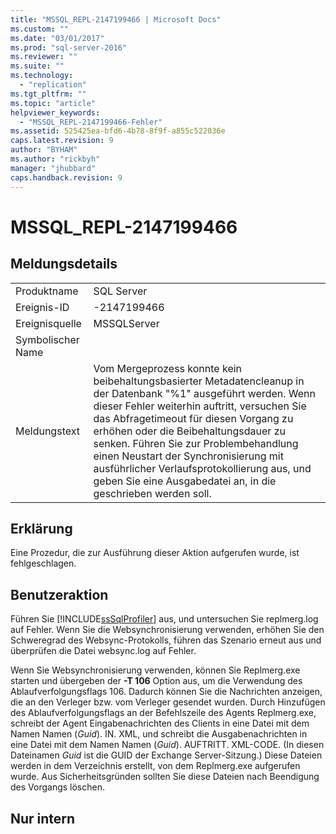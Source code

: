 ```yaml
---
title: "MSSQL_REPL-2147199466 | Microsoft Docs"
ms.custom: ""
ms.date: "03/01/2017"
ms.prod: "sql-server-2016"
ms.reviewer: ""
ms.suite: ""
ms.technology: 
  - "replication"
ms.tgt_pltfrm: ""
ms.topic: "article"
helpviewer_keywords: 
  - "MSSQL_REPL-2147199466-Fehler"
ms.assetid: 525425ea-bfd6-4b78-8f9f-a855c522036e
caps.latest.revision: 9
author: "BYHAM"
ms.author: "rickbyh"
manager: "jhubbard"
caps.handback.revision: 9
---
```

# MSSQL_REPL-2147199466
    
## Meldungsdetails  
  
|||  
|-|-|  
|Produktname|SQL Server|  
|Ereignis-ID|-2147199466|  
|Ereignisquelle|MSSQLServer|  
|Symbolischer Name||  
|Meldungstext|Vom Mergeprozess konnte kein beibehaltungsbasierter Metadatencleanup in der Datenbank "%1" ausgeführt werden. Wenn dieser Fehler weiterhin auftritt, versuchen Sie das Abfragetimeout für diesen Vorgang zu erhöhen oder die Beibehaltungsdauer zu senken. Führen Sie zur Problembehandlung einen Neustart der Synchronisierung mit ausführlicher Verlaufsprotokollierung aus, und geben Sie eine Ausgabedatei an, in die geschrieben werden soll.|  
  
## Erklärung  
 Eine Prozedur, die zur Ausführung dieser Aktion aufgerufen wurde, ist fehlgeschlagen.  
  
## Benutzeraktion  
 Führen Sie [!INCLUDE[ssSqlProfiler](../../includes/sssqlprofiler-md.md)] aus, und untersuchen Sie replmerg.log auf Fehler. Wenn Sie die Websynchronisierung verwenden, erhöhen Sie den Schweregrad des Websync-Protokolls, führen das Szenario erneut aus und überprüfen die Datei websync.log auf Fehler.  
  
 Wenn Sie Websynchronisierung verwenden, können Sie Replmerg.exe starten und übergeben der **-T 106** Option aus, um die Verwendung des Ablaufverfolgungsflags 106. Dadurch können Sie die Nachrichten anzeigen, die an den Verleger bzw. vom Verleger gesendet wurden. Durch Hinzufügen des Ablaufverfolgungsflags an der Befehlszeile des Agents Replmerg.exe, schreibt der Agent Eingabenachrichten des Clients in eine Datei mit dem Namen Namen (*Guid*). IN. XML, und schreibt die Ausgabenachrichten in eine Datei mit dem Namen Namen (*Guid*). AUFTRITT. XML-CODE. (In diesen Dateinamen *Guid* ist die GUID der Exchange Server-Sitzung.) Diese Dateien werden in dem Verzeichnis erstellt, von dem Replmerg.exe aufgerufen wurde. Aus Sicherheitsgründen sollten Sie diese Dateien nach Beendigung des Vorgangs löschen.  
  
## Nur intern  
  